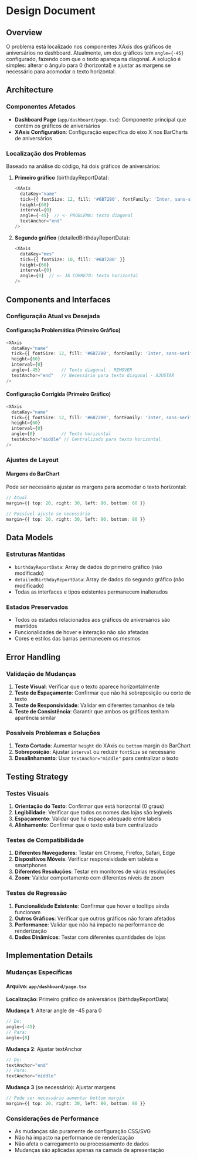 # Design Document

## Overview

O problema está localizado nos componentes XAxis dos gráficos de aniversários no dashboard. Atualmente, um dos gráficos tem `angle={-45}` configurado, fazendo com que o texto apareça na diagonal. A solução é simples: alterar o ângulo para 0 (horizontal) e ajustar as margens se necessário para acomodar o texto horizontal.

## Architecture

### Componentes Afetados
- **Dashboard Page** (`app/dashboard/page.tsx`): Componente principal que contém os gráficos de aniversários
- **XAxis Configuration**: Configuração específica do eixo X nos BarCharts de aniversários

### Localização dos Problemas
Baseado na análise do código, há dois gráficos de aniversários:

1. **Primeiro gráfico** (birthdayReportData):
   ```typescript
   <XAxis
     dataKey="name"
     tick={{ fontSize: 12, fill: '#6B7280', fontFamily: 'Inter, sans-serif' }}
     height={60}
     interval={0}
     angle={-45}  // <- PROBLEMA: texto diagonal
     textAnchor="end"
   />
   ```

2. **Segundo gráfico** (detailedBirthdayReportData):
   ```typescript
   <XAxis
     dataKey="mes"
     tick={{ fontSize: 10, fill: '#6B7280' }}
     height={60}
     interval={0}
     angle={0}  // <- JÁ CORRETO: texto horizontal
   />
   ```

## Components and Interfaces

### Configuração Atual vs Desejada

#### Configuração Problemática (Primeiro Gráfico)
```typescript
<XAxis
  dataKey="name"
  tick={{ fontSize: 12, fill: '#6B7280', fontFamily: 'Inter, sans-serif' }}
  height={60}
  interval={0}
  angle={-45}        // Texto diagonal - REMOVER
  textAnchor="end"   // Necessário para texto diagonal - AJUSTAR
/>
```

#### Configuração Corrigida (Primeiro Gráfico)
```typescript
<XAxis
  dataKey="name"
  tick={{ fontSize: 12, fill: '#6B7280', fontFamily: 'Inter, sans-serif' }}
  height={60}
  interval={0}
  angle={0}          // Texto horizontal
  textAnchor="middle" // Centralizado para texto horizontal
/>
```

### Ajustes de Layout

#### Margens do BarChart
Pode ser necessário ajustar as margens para acomodar o texto horizontal:
```typescript
// Atual
margin={{ top: 20, right: 30, left: 80, bottom: 60 }}

// Possível ajuste se necessário
margin={{ top: 20, right: 30, left: 80, bottom: 80 }}
```

## Data Models

### Estruturas Mantidas
- `birthdayReportData`: Array de dados do primeiro gráfico (não modificado)
- `detailedBirthdayReportData`: Array de dados do segundo gráfico (não modificado)
- Todas as interfaces e tipos existentes permanecem inalterados

### Estados Preservados
- Todos os estados relacionados aos gráficos de aniversários são mantidos
- Funcionalidades de hover e interação não são afetadas
- Cores e estilos das barras permanecem os mesmos

## Error Handling

### Validação de Mudanças
1. **Teste Visual**: Verificar que o texto aparece horizontalmente
2. **Teste de Espaçamento**: Confirmar que não há sobreposição ou corte de texto
3. **Teste de Responsividade**: Validar em diferentes tamanhos de tela
4. **Teste de Consistência**: Garantir que ambos os gráficos tenham aparência similar

### Possíveis Problemas e Soluções
1. **Texto Cortado**: Aumentar `height` do XAxis ou `bottom` margin do BarChart
2. **Sobreposição**: Ajustar `interval` ou reduzir `fontSize` se necessário
3. **Desalinhamento**: Usar `textAnchor="middle"` para centralizar o texto

## Testing Strategy

### Testes Visuais
1. **Orientação do Texto**: Confirmar que está horizontal (0 graus)
2. **Legibilidade**: Verificar que todos os nomes das lojas são legíveis
3. **Espaçamento**: Validar que há espaço adequado entre labels
4. **Alinhamento**: Confirmar que o texto está bem centralizado

### Testes de Compatibilidade
1. **Diferentes Navegadores**: Testar em Chrome, Firefox, Safari, Edge
2. **Dispositivos Móveis**: Verificar responsividade em tablets e smartphones
3. **Diferentes Resoluções**: Testar em monitores de várias resoluções
4. **Zoom**: Validar comportamento com diferentes níveis de zoom

### Testes de Regressão
1. **Funcionalidade Existente**: Confirmar que hover e tooltips ainda funcionam
2. **Outros Gráficos**: Verificar que outros gráficos não foram afetados
3. **Performance**: Validar que não há impacto na performance de renderização
4. **Dados Dinâmicos**: Testar com diferentes quantidades de lojas

## Implementation Details

### Mudanças Específicas

#### Arquivo: `app/dashboard/page.tsx`
**Localização**: Primeiro gráfico de aniversários (birthdayReportData)

**Mudança 1**: Alterar angle de -45 para 0
```typescript
// De:
angle={-45}
// Para:
angle={0}
```

**Mudança 2**: Ajustar textAnchor
```typescript
// De:
textAnchor="end"
// Para:
textAnchor="middle"
```

**Mudança 3** (se necessário): Ajustar margens
```typescript
// Pode ser necessário aumentar bottom margin
margin={{ top: 20, right: 30, left: 80, bottom: 80 }}
```

### Considerações de Performance
- As mudanças são puramente de configuração CSS/SVG
- Não há impacto na performance de renderização
- Não afeta o carregamento ou processamento de dados
- Mudanças são aplicadas apenas na camada de apresentação